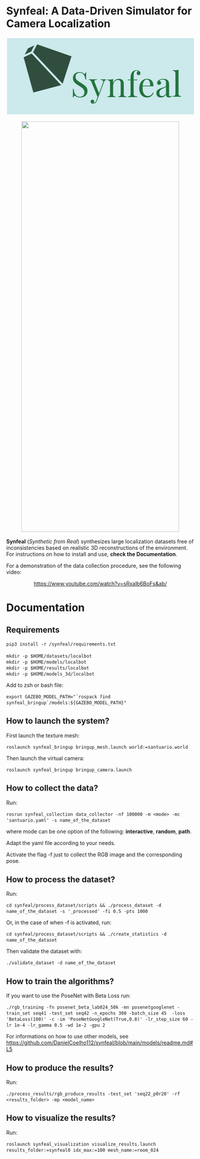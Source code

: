 # Synfeal: A Data-Driven Simulator for Camera Localization

<p align="center">
<img src="docs/img/logo.png" data-canonical-src="docs/img/logo.png" width="507" height="209" />
</p>


<p align="center">
<img src="docs/img/synfeal.png" data-canonical-src="docs/img/synfeal.png" width="422" height="1100" />
</p>



**Synfeal** (*Synthetic from Real*) synthesizes large localization datasets free of inconsistencies based on realistic 3D reconstructions of the environment.
For instructions on how to install and use, **check the Documentation**.

For a demonstration of the data collection procedure, see the following video:

<p align="center">
<a href="https://www.youtube.com/watch?v=sRxalb6BoFs&ab/">https://www.youtube.com/watch?v=sRxalb6BoFs&ab/</a>
</p> 


# Documentation

## Requirements


    pip3 install -r /synfeal/requirements.txt

    mkdir -p $HOME/datasets/localbot
    mkdir -p $HOME/models/localbot
    mkdir -p $HOME/results/localbot
    mkdir -p $HOME/models_3d/localbot

Add to zsh or bash file:

    export GAZEBO_MODEL_PATH="`rospack find synfeal_bringup`/models:${GAZEBO_MODEL_PATH}"


## How to launch the system?

First launch the texture mesh:

    roslaunch synfeal_bringup bringup_mesh.launch world:=santuario.world

Then launch the virtual camera:

    roslaunch synfeal_bringup bringup_camera.launch

## How to collect the data?

Run:

    rosrun synfeal_collection data_collector -nf 100000 -m <mode> -mc 'santuario.yaml' -s name_of_the_dataset

where mode can be one option of the following: **interactive**, **random**, **path**.

Adapt the yaml file according to your needs.

Activate the flag -f just to collect the RGB image and the corresponding pose.


## How to process the dataset?

Run:

    cd synfeal/process_dataset/scripts && ./process_dataset -d name_of_the_dataset -s '_processed' -fi 0.5 -pts 1000

Or, in the case of when -f is activated, run:

    cd synfeal/process_dataset/scripts && ./create_statistics -d name_of_the_dataset

Then validate the dataset with:

    ./validate_dataset -d name_of_the_dataset


## How to train the algorithms?

If you want to use the PoseNet with Beta Loss run:

    ./rgb_training -fn posenet_beta_lab024_50k -mn posenetgooglenet -train_set seq41 -test_set seq42 -n_epochs 300 -batch_size 45  -loss 'BetaLoss(100)' -c -im 'PoseNetGoogleNet(True,0.8)' -lr_step_size 60 -lr 1e-4 -lr_gamma 0.5 -wd 1e-2 -gpu 2

For informations on how to use other models, see https://github.com/DanielCoelho112/synfeal/blob/main/models/readme.md#L5


## How to produce the results?

Run:

    ./process_results/rgb_produce_results -test_set 'seq22_p0r20' -rf <results_folder> -mp <model_name>

## How to visualize the results?

Run:

    roslaunch synfeal_visualization visualize_results.launch results_folder:=synfeal0 idx_max:=100 mesh_name:=room_024
